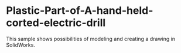 # Plastic-Part-of-A-hand-held-corted-electric-drill
This sample shows possibilities of modeling and creating a drawing in SolidWorks.
